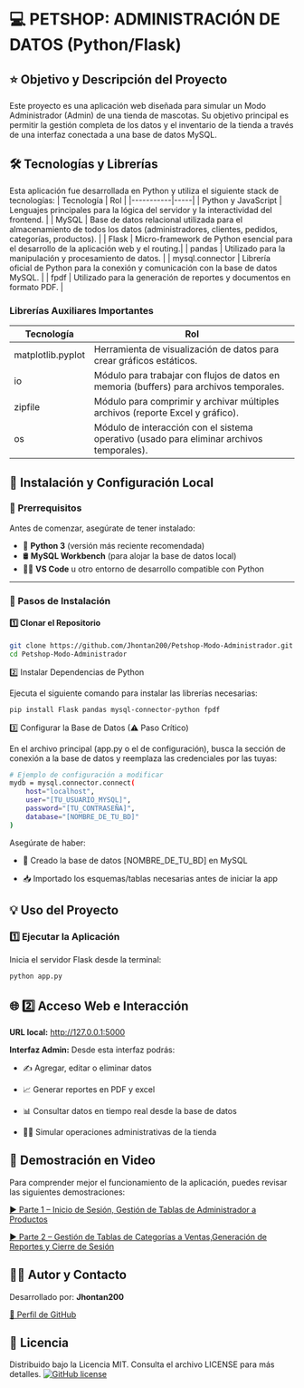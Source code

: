 # 💻 PETSHOP: ADMINISTRACIÓN DE DATOS (Python/Flask)
## ⭐ Objetivo y Descripción del Proyecto
Este proyecto es una aplicación web diseñada para simular un Modo Administrador (Admin) de una tienda de mascotas. Su objetivo principal es permitir la gestión completa de los datos y el inventario de la tienda a través de una interfaz conectada a una base de datos MySQL.

## 🛠️ Tecnologías y Librerías
Esta aplicación fue desarrollada en Python y utiliza el siguiente stack de tecnologías:
| Tecnología | Rol |
|-----------|-----|
| Python y JavaScript | Lenguajes principales para la lógica del servidor y la interactividad del frontend. |
| MySQL | Base de datos relacional utilizada para el almacenamiento de todos los datos (administradores, clientes, pedidos, categorías, productos). |
| Flask | Micro-framework de Python esencial para el desarrollo de la aplicación web y el routing.|
| pandas | Utilizado para la manipulación y procesamiento de datos. |
| mysql.connector | Librería oficial de Python para la conexión y comunicación con la base de datos MySQL. |
| fpdf | Utilizado para la generación de reportes y documentos en formato PDF. |

### Librerías Auxiliares Importantes

| Tecnología | Rol |
|-----------|-----|
| matplotlib.pyplot | Herramienta de visualización de datos para crear gráficos estáticos. |
| io | Módulo para trabajar con flujos de datos en memoria (buffers) para archivos temporales. |
| zipfile | Módulo para comprimir y archivar múltiples archivos (reporte Excel y gráfico). |
| os | Módulo de interacción con el sistema operativo (usado para eliminar archivos temporales). |

## 🚀 Instalación y Configuración Local
### 📌 Prerrequisitos

Antes de comenzar, asegúrate de tener instalado:

- 🐍 **Python 3** (versión más reciente recomendada)  
- 🛢️ **MySQL Workbench** (para alojar la base de datos local)  
- 🧑‍💻 **VS Code** u otro entorno de desarrollo compatible con Python

---

### 🧭 Pasos de Instalación

#### 1️⃣ Clonar el Repositorio
```bash
git clone https://github.com/Jhontan200/Petshop-Modo-Administrador.git
cd Petshop-Modo-Administrador
```
2️⃣ Instalar Dependencias de Python

Ejecuta el siguiente comando para instalar las librerías necesarias:
```bash
pip install Flask pandas mysql-connector-python fpdf
```
3️⃣ Configurar la Base de Datos (⚠ Paso Crítico)

En el archivo principal (app.py o el de configuración), busca la sección de conexión a la base de datos y reemplaza las credenciales por las tuyas:
```bash
# Ejemplo de configuración a modificar
mydb = mysql.connector.connect(
    host="localhost",
    user="[TU_USUARIO_MYSQL]",
    password="[TU_CONTRASEÑA]",
    database="[NOMBRE_DE_TU_BD]"
)
```
Asegúrate de haber:

* 📌 Creado la base de datos [NOMBRE_DE_TU_BD] en MySQL

* 📥 Importado los esquemas/tablas necesarias antes de iniciar la app

## 💡 Uso del Proyecto
### 1️⃣ Ejecutar la Aplicación

Inicia el servidor Flask desde la terminal:
```bash
python app.py
```
## 🌐 2️⃣ Acceso Web e Interacción

**URL local:** http://127.0.0.1:5000

**Interfaz Admin:** Desde esta interfaz podrás:

* ✍️ Agregar, editar o eliminar datos

* 📈 Generar reportes en PDF y excel

* 📊 Consultar datos en tiempo real desde la base de datos

* 🧑‍💼 Simular operaciones administrativas de la tienda

## 🎥 Demostración en Video

Para comprender mejor el funcionamiento de la aplicación, puedes revisar las siguientes demostraciones:

[▶️ Parte 1 – Inicio de Sesión, Gestión de Tablas de Administrador a Productos](https://youtu.be/rSGAUJBp0I0)


[▶️ Parte 2 – Gestión de Tablas de Categorías a Ventas,Generación de Reportes y Cierre de Sesión](https://youtu.be/TukiihaSY2M)



## 👨‍💻 Autor y Contacto

Desarrollado por: **Jhontan200**

[🔗 Perfil de GitHub](https://github.com/Jhontan200)

## 📄 Licencia
Distribuido bajo la Licencia MIT. Consulta el archivo LICENSE para más detalles.
[![GitHub license](https://img.shields.io/github/license/Jhontan200/Petshop-Modo-Administrador)](./LICENSE)  